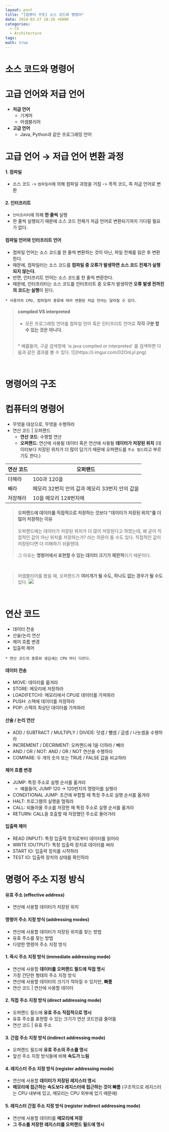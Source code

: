 ```yaml
---
layout: post
title: "[컴퓨터 구조] 소스 코드와 명령어"
date: 2024-03-27 18:10 +0900
categories:
  - CS
  - Architecture
tags: 
math: true
---
```

# **소스 코드와 명령어**

# **고급 언어와 저급 언어**
- **저급 언어**
	- 기계어
	- 어셈블리어
- **고급 언어**
	- Java, Python과 같은 프로그래밍 언어


# **고급 언어 → 저급 언어 변환 과정**
#### **1. 컴파일**
- 소스 코드 -> `컴파일러`에 의해 컴파일 과정을 거침 -> 목적 코드, 즉 저급 언어로 변환 

#### **2. 인터프리트**
- `인터프리터`에 의해 **한 줄씩** 실행
- 한 줄씩 실행되기 때문에 소스 코드 전체가 저급 언어로 변환되기까지 기다릴 필요가 없다.

#### **컴파일 언어와 인터프리트 언어**
- 컴파일 언어는 소스 코드를 한 줄씩 변환하는 것이 아닌, 파일 전체를 읽은 후 변환한다.
- 때문에, 컴파일러는 소스 코드를 **컴파일 중 오류가 발생하면 소스 코드 전체가 실행되지 않는다.**
- 반면, 인터프리트 언어는 소스 코드를 한 줄씩 변환한다.
- 때문에, 인터프리터는 소스 코드를 인터프리트 중 오류가 발생하면 **오류 발생 전까진의 코드는 실행**이 된다.

`* 사용자의 CPU, 컴파일러 종류에 따라 변환된 저급 언어는 달라질 수 있다. `


>#### **compiled VS interpreted**
>* 모든 프로그래밍 언어를 컴파일 언어 혹은 인터프리트 언어로 **각각 구분 할 수 있는 것은 아니다.**
><br/>
>* 예를들어, 구글 검색창에 `is java compiled or interpreted` 를 검색하면 다음과 같은 결과를 볼 수 있다.
>![](https://i.imgur.com/02OnLyl.png)

<br/>

# **명령어의 구조**

# 컴퓨터의 명령어
- 무엇을 대상으로, 무엇을 수행하라 
- 연산 코드 | 오퍼랜드
	- **연산 코드**: 수행할 연산
	- **오퍼랜드**: 연산에 사용될 데이터 혹은 연산에 사용될 **데이터가 저장된 위치** (데이터보다 저장된 위치가 더 많이 담기기 때문에 오퍼랜드를 `주소 필드`라고 부르기도 한다.)

| 연산 코드 | 오퍼랜드                          |
| ----- | ----------------------------- |
| 더해라   | 100과 120을                     |
| 빼라    | 메모리 32번지 안의 값과 메모리 33번지 안의 값을 |
| 저장해라  | 10을 메모리 128번지에                |


>#### **오퍼랜드에 데이터를 직접적으로 저장하는 것보다 "데이터가 저장된 위치"를 더 많이 저장하는 이유**
>오퍼랜드에는 데이터가 저장된 위치가 더 많이 저장된다고 하였는데, 왜 굳이 직접적인 값이 아닌 위치를 저장하는가? 라는 의문이 들 수도 있다. 직접적인 값이 저장된다면 더 이해하기 쉬울텐데.<br/><br/>
>그 이유는 **명령어에서 표현할 수 있는 데이터 크기가 제한적**이기 때문이다.

<br/>

>어셈블리어를 봤을 때, 오퍼랜드가 **여러개가 될 수도, 하나도 없는 경우가 될 수도** 있다.
![](https://i.imgur.com/VLrOKRy.png)

<br/>

# 연산 코드
- 데이터 전송
- 산술/논리 연산
- 제어 흐름 변경
- 입출력 제어

`* 연산 코드의 종류와 생김새는 CPU 마다 다르다.`

#### **데이터 전송**
- MOVE: 데이터를 옮겨라
- STORE: 메모리에 저장하라
- LOAD(FETCH): 메모리에서 CPU로 데이터를 가져와라
- PUSH: 스택에 데이터를 저장하라
- POP: 스택의 최상단 데이터를 가져와라

#### **산술 / 논리 연산**
- ADD / SUBTRACT / MULTIPLY / DIVIDE: 덧셈 / 뺄셈 / 곱셈 / 나눗셈을 수행하라
- INCREMENT / DECRIMENT: 오퍼랜드에 1을 더하라 / 빼라
- AND / OR  / NOT: AND / OR / NOT 연산을 수행하라
- COMPARE: 두 개의 숫자 또는 TRUE / FALSE 값을 비교하라

#### **제어 흐름 변경**
- JUMP: 특정 주소로 실행 순서를 옮겨라
	- 예를들어, JUMP 120 -> 120번지의 명령어를 실행라
- CONDITIONAL JUMP: 조건에 부합할 때 특정 주소로 실행 순서를 옮겨라
- HALT: 프로그램의 실행을 멈춰라
- CALL: 되돌아올 주소를 저장한 채 특정 주소로 실행 순서를 옮겨라
- RETURN: CALL을 호출할 때 저장했던 주소로 돌아가라

#### **입출력 제어**
- READ (INPUT): 특정 입출력 장치로부터 데이터를 읽어라
- WRITE (OUTPUT): 특정 입출력 장치로 데이터를 써라
- START IO: 입출력 장치를 시작하라
- TEST IO: 입출력 장치의 상태를 확인하라

# 명령어 주소 지정 방식

#### **유효 주소 (effective address)**
- 연산에 사용할 데이터가 저장된 위치

#### **명령어 주소 지정 방식 (addressing modes)**
- 연산에 사용할 데이터가 저장된 위치를 찾는 방법
- 유효 주소를 찾는 방법
- 다양한 명령어 주소 지정 방식 
####  **1. 즉시 주소 지정 방식 (immediate addressing mode)**
- 연산에 사용할 **데이터를 오퍼랜드 필드에 직접 명시**
- 가장 간단한 형태의 주소 지정 방식
- 연산에 사용할 데이터의 크기가 작아질 수 있지만, **빠름**
- 연산 코드 | 연산에 사용할 데이터
#### **2. 직접 주소 지정 방식 (direct addressing mode)**
- 오퍼랜드 필드에 **유효 주소 직접적으로 명시**
- 유효 주소를 표현할 수 있는 크기가 연산 코드만큼 줄어듦
- 연산 코드 | 유효 주소
#### **3. 간접 주소 지정 방식 (indirect addressing mode)**
- 오퍼랜드 필드에 **유효 주소의 주소를 명시**
- 앞선 주소 지정 방식들에 비해 **속도가 느림**
#### **4. 레지스터 주소 지정 방식 (register addressing mode)**
- 연산에 사용할 **데이터가 저장된 레지스터 명시**
- **메모리에 접근하는 속도보다 레지스터에 접근하는 것이 빠름** (구조적으로 레지스터는 CPU 내부에 있고, 메모리는 CPU 외부에 있기 때문에)
#### **5. 레지스터 간접 주소 지정 방식 (register indirect addressing mode)**
- 연산에 사용할 데이터를 **메모리에 저장**
- **그 주소를 저장한 레지스터를 오퍼랜드 필드에 명시**